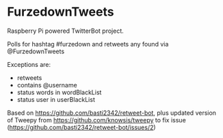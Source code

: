 FurzedownTweets
===============

Raspberry Pi powered TwitterBot project.

Polls for hashtag #furzedown and retweets any found via @FurzedownTweets

Exceptions are: 
- retweets
- contains @username
- status words in wordBlackList
- status user in userBlackList

Based on https://github.com/basti2342/retweet-bot, plus updated version of Tweepy from https://github.com/knowsis/tweepy to fix issue (https://github.com/basti2342/retweet-bot/issues/2)
